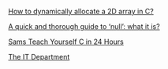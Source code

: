 [How to dynamically allocate a 2D array in C?](https://www.geeksforgeeks.org/dynamically-allocate-2d-array-c/) 

[A quick and thorough guide to ‘null’: what it is?](https://medium.freecodecamp.org/a-quick-and-thorough-guide-to-null-what-it-is-and-how-you-should-use-it-d170cea62840)

[Sams Teach Yourself C in 24 Hours](http://aelinik.free.fr/c/index.html)

[The IT Department](https://www.youtube.com/watch?v=1u5jO57eD-U)


